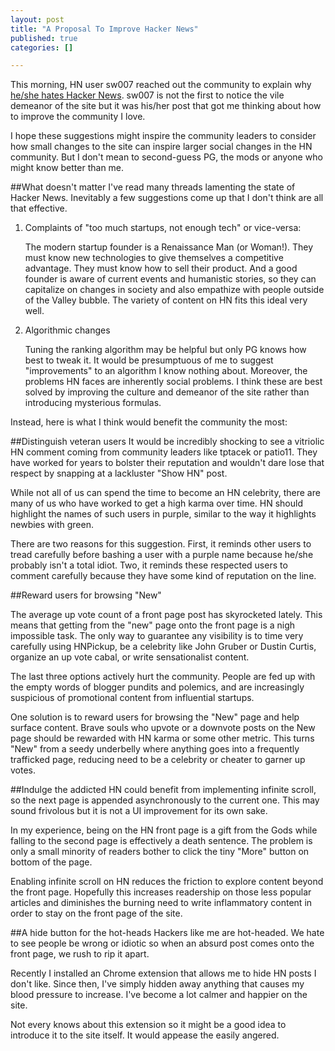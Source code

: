 ```yaml
--- 
layout: post
title: "A Proposal To Improve Hacker News"
published: true
categories: []

---
```


This morning, HN user sw007 reached out the community to explain why [he/she hates Hacker News](http://news.ycombinator.com/item?id=4396747). sw007 is not the first to notice the vile demeanor of the site but it was his/her post that got me thinking about how to improve the community I love.  

I hope these suggestions might inspire the community leaders to consider how small changes to the site can inspire larger social changes in the HN community. But I don't mean to second-guess PG, the mods or anyone who might know better than me.

##What doesn't matter
I've read many threads lamenting the state of Hacker News. Inevitably a few suggestions come up that I don't think are all that effective.

1. Complaints of "too much startups, not enough tech" or vice-versa:

	The modern startup founder is a Renaissance Man (or Woman!). They must know new technologies to give themselves a competitive advantage. They must know how to sell their product. And a good founder is aware of current events and humanistic stories, so they can capitalize on changes in society and also empathize with people outside of the Valley bubble. The variety of content on HN fits this ideal very well. 
	
	
2. Algorithmic changes

	Tuning the ranking algorithm may be helpful but only PG knows how best to tweak it. It would be presumptuous of me to suggest "improvements" to an algorithm I know nothing about. Moreover, the problems HN faces are inherently social problems. I think these are best solved by improving the culture and demeanor of the site rather than introducing mysterious formulas.
	
Instead, here is what I think would benefit the community the most:
	
	
##Distinguish veteran users
It would be incredibly shocking to see a vitriolic HN comment coming from community leaders like tptacek or patio11. They have worked for years to bolster their reputation and wouldn't dare lose that respect by snapping at a lackluster "Show HN" post.

While not all of us can spend the time to become an HN celebrity, there are many of us who have worked to get a high karma over time. HN should highlight the names of such users in purple, similar to the way it highlights newbies with green.

There are two reasons for this suggestion. First, it reminds other users to tread carefully before bashing a user with a purple name because he/she probably isn't a total idiot. Two, it reminds these respected users to comment carefully because they have some kind of reputation on the line.


##Reward users for browsing "New"

The average up vote count of a front page post has skyrocketed lately. This means that getting from the "new" page onto the front page is a nigh impossible task. The only way to guarantee any visibility is to time very carefully using HNPickup, be a celebrity like John Gruber or Dustin Curtis,  organize an up vote cabal, or write sensationalist content.

The last three options actively hurt the community. People are fed up with the empty words of blogger pundits and polemics, and are increasingly suspicious of promotional content from influential startups.

One solution is to reward users for browsing the "New" page and help surface content. Brave souls who upvote or a downvote posts on the New page should be rewarded with HN karma or some other metric. This turns "New" from a seedy underbelly where anything goes into a frequently trafficked page, reducing need to be a celebrity or cheater to garner up votes.


##Indulge the addicted
HN could benefit from implementing infinite scroll, so the next page is appended asynchronously to the current one. This may sound frivolous but it is not a UI improvement for its own sake. 

In my experience, being on the HN front page is a gift from the Gods while falling to the second page is effectively a death sentence. The problem is only a small minority of readers bother to click the tiny "More" button on bottom of the page. 

Enabling infinite scroll on HN reduces the friction to explore content beyond the front page. Hopefully this increases readership on those less popular articles and diminishes the burning need to write inflammatory content in order to stay on the front page of the site.

##A hide button for the hot-heads
Hackers like me are hot-headed. We hate to see people be wrong or idiotic so when an absurd post comes onto the front page, we rush to rip it apart.

Recently I installed an Chrome extension that allows me to hide HN posts I don't like. Since then, I've simply hidden away anything that causes my blood pressure to increase. I've become a lot calmer and happier on the site.

Not every knows about this extension so it might be a good idea to introduce it to the site itself. It would appease the easily angered.
